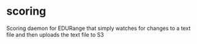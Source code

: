 scoring
=======
Scoring daemon for EDURange that simply watches for changes to a text file and then uploads the text file to S3
